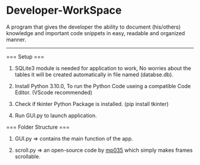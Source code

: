 # Developer-WorkSpace
A program that gives the developer the ability to document (his/others) knowledge and important code snippets in easy, readable and organized manner.

<hr>

=== Setup ===
1) SQLite3 module is needed for application to work, No worries about the tables it will be created automatically in file named (databse.db).

3) Install Python 3.10.0, To run the Python Code useing a compatible Code Editor. (VScode recommended)

4) Check if tkinter Python Package is installed. (pip install tkinter)  

6) Run GUI.py to launch application.

=== Folder Structure ===
1) GUI.py => contains the main function of the app.

2) scroll.py => an open-source code by [mp035](https://gist.github.com/mp035/9f2027c3ef9172264532fcd6262f3b01) which simply makes frames scrollable.
